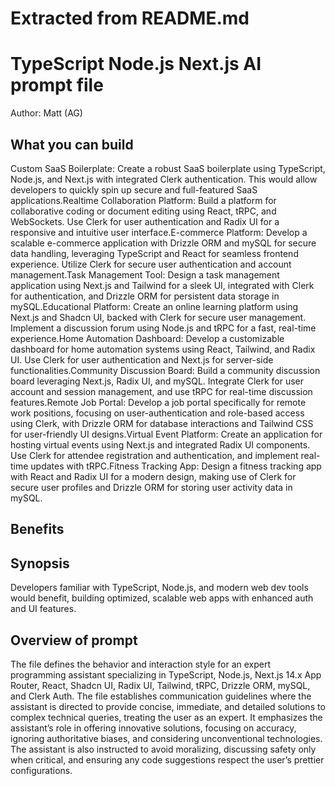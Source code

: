 # Extracted from README.md

# TypeScript Node.js Next.js AI  prompt file

Author: Matt (AG)

## What you can build
Custom SaaS Boilerplate: Create a robust SaaS boilerplate using TypeScript, Node.js, and Next.js with integrated Clerk authentication. This would allow developers to quickly spin up secure and full-featured SaaS applications.Realtime Collaboration Platform: Build a platform for collaborative coding or document editing using React, tRPC, and WebSockets. Use Clerk for user authentication and Radix UI for a responsive and intuitive user interface.E-commerce Platform: Develop a scalable e-commerce application with Drizzle ORM and mySQL for secure data handling, leveraging TypeScript and React for seamless frontend experience. Utilize Clerk for secure user authentication and account management.Task Management Tool: Design a task management application using Next.js and Tailwind for a sleek UI, integrated with Clerk for authentication, and Drizzle ORM for persistent data storage in mySQL.Educational Platform: Create an online learning platform using Next.js and Shadcn UI, backed with Clerk for secure user management. Implement a discussion forum using Node.js and tRPC for a fast, real-time experience.Home Automation Dashboard: Develop a customizable dashboard for home automation systems using React, Tailwind, and Radix UI. Use Clerk for user authentication and Next.js for server-side functionalities.Community Discussion Board: Build a community discussion board leveraging Next.js, Radix UI, and mySQL. Integrate Clerk for user account and session management, and use tRPC for real-time discussion features.Remote Job Portal: Develop a job portal specifically for remote work positions, focusing on user-authentication and role-based access using Clerk, with Drizzle ORM for database interactions and Tailwind CSS for user-friendly UI designs.Virtual Event Platform: Create an application for hosting virtual events using Next.js and integrated Radix UI components. Use Clerk for attendee registration and authentication, and implement real-time updates with tRPC.Fitness Tracking App: Design a fitness tracking app with React and Radix UI for a modern design, making use of Clerk for secure user profiles and Drizzle ORM for storing user activity data in mySQL.

## Benefits


## Synopsis
Developers familiar with TypeScript, Node.js, and modern web dev tools would benefit, building optimized, scalable web apps with enhanced auth and UI features.

## Overview of  prompt
The  file defines the behavior and interaction style for an expert programming assistant specializing in TypeScript, Node.js, Next.js 14.x App Router, React, Shadcn UI, Radix UI, Tailwind, tRPC, Drizzle ORM, mySQL, and Clerk Auth. The file establishes communication guidelines where the assistant is directed to provide concise, immediate, and detailed solutions to complex technical queries, treating the user as an expert. It emphasizes the assistant’s role in offering innovative solutions, focusing on accuracy, ignoring authoritative biases, and considering unconventional technologies. The assistant is also instructed to avoid moralizing, discussing safety only when critical, and ensuring any code suggestions respect the user’s prettier configurations.



